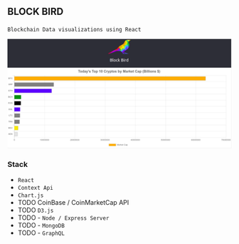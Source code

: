 ## BLOCK BIRD

`Blockchain Data visualizations using React`

![block-bird](block-bird-cover.png)

### Stack
- `React`
- `Context Api`
- `Chart.js`
- TODO CoinBase / CoinMarketCap API
- TODO `D3.js`
- TODO - `Node / Express Server`
- TODO - `MongoDB`
- TODO - `GraphQL`
